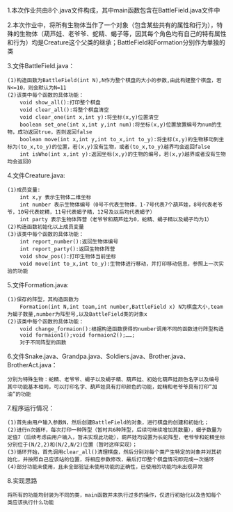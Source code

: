 1.本次作业共由8个.java文件构成，其中main函数包含在BattleField.java文件中

2.本次作业中，将所有生物体当作了一个对象（包含某些共有的属性和行为），特殊的生物体（葫芦娃、老爷爷、蛇精、蝎子等，因其每个角色均有自己的特有属性和行为）均是Creature这个父类的继承；BattleField和Formation分别作为单独的类

3.文件BattleField.java：

	(1)构造函数为BattleField(int N),N作为整个棋盘的大小的参数,由此构建整个棋盘，若N<=10，则会默认为N=11	
	(2)该类中每个函数的具体功能：
		void show_all():打印整个棋盘
		void clear_all():将整个棋盘清空
		void clear_one(int x,int y):将坐标(x,y)位置清空
		boolean set_one(int x,int y,int num):将坐标(x,y)位置放置编号为num的生物，成功返回true，否则返回false
		boolean move(int x,int y,int to_x,int to_y):将坐标(x,y)的生物移动到坐标为(to_x,to_y)的位置，若(x,y)没有生物，或者(to_x,to_y)越界均会返回false
		int isWho(int x,int y):返回坐标(x,y)的生物的编号，若(x,y)越界或者没有生物均会返回0
		
4.文件Creature.java:

	(1)成员变量:
		int x,y 表示生物体二维坐标
		int number 表示生物体编号（0号不代表生物体，1-7号代表7个葫芦娃，8号代表老爷爷，10号代表蛇精，11号代表蝎子精，12号及以后均代表蝎子）
		int party 表示生物体阵营（老爷爷和葫芦娃为0，蛇精、蝎子精以及蝎子均为1）		
	(2)构造函数初始化以上成员变量	
	(3)该类中每个函数的具体功能：	
		int report_number():返回生物体编号
		int report_party():返回生物体阵营
		void show_pos():打印生物体当前坐标
		void move(int to_x,int to_y):生物体进行移动，并打印移动信息，参照上一次实验的功能
		
5.文件Formation.java:

	(1)保存的阵型，其构造函数为	
		Formation(int N,int team,int number,BattleField x) N为棋盘大小,team为蝎子数量,number为阵型号,以及BattleField类的对象x		
	(2)该类中每个函数的具体功能：	
		void change_formaion():根据构造函数获得的number调用不同的函数进行阵型构造
		void formaion1();void formaion2();……;
		对于不同阵型的函数
		
6.文件Snake.java、Grandpa.java、Soldiers.java、Brother.java、BrotherAct.java：

	分别为特殊生物：蛇精、老爷爷、蝎子以及蝎子精、葫芦娃、初始化葫芦娃颜色名字以及编号
	其中功能基本相同，可以打印名字、葫芦娃具有打印颜色的功能，蛇精和老爷爷具有打印“加油”的功能
	
7.程序运行情况：

	(1)首先由用户输入参数N，然后创建BattleField的对象，进行棋盘的创建和初始化；
	(2)进行n次循环，每次打印一种阵型（暂时共6种阵型，后续可继续增加其数量），蝎子数量为定值7（后续考虑由用户输入，暂未实现此功能），葫芦娃均设置为长蛇阵型，老爷爷和蛇精坐标分别位于(N/2,2)和(N/2,N/2)位置（暂时这样实现）；
	(3)循环开始，首先调用clear_all()清理棋盘，然后分别对每个类产生特定的对象并对其初始化，并按照自己应该站的位置，将相应参数修改，最后打印整个棋盘情况即完成一次循环
	(4)部分功能未使用，且未全部验证未使用功能的正确性，已使用的功能均未出现异常
	
8.实现思路

	将所有的功能均封装为不同的类，main函数并未执行过多的操作，仅进行初始化以及告知每个类应该执行什么功能
